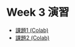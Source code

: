   # Week 3 演習

  - [課題1 (Colab)](https://colab.research.google.com/drive/1g7F0QOTF4-LjI44B6t-272Z5tAvSRokL?usp=sharing)
  - [課題2 (Colab)](https://colab.research.google.com/drive/1rc4kweKrseyc_Mu42dK3TF_coOyE_XvK?usp=sharing)
